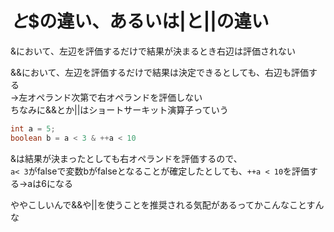 # $と$$の違い、あるいは|と||の違い

&において、左辺を評価するだけで結果が決まるとき右辺は評価されない  

&&において、左辺を評価するだけで結果は決定できるとしても、右辺も評価する  
→左オペランド次第で右オペランドを評価しない  
ちなみに&&とか||はショートサーキット演算子っていう  

```java
int a = 5;
boolean b = a < 3 & ++a < 10
```
&は結果が決まったとしても右オペランドを評価するので、  
`a< 3`がfalseで変数bがfalseとなることが確定したとしても、`++a < 10`を評価する→aは6になる  

ややこしいんで&&や||を使うことを推奨される気配があるってかこんなことすんな
